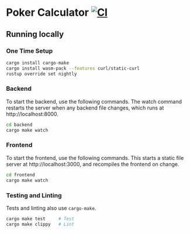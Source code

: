 # Poker Calculator [![CI](https://github.com/ColeTrammer/poker_calculator/actions/workflows/ci.yml/badge.svg)](https://github.com/ColeTrammer/poker_calculator/actions/workflows/ci.yml)

## Running locally

### One Time Setup

```sh
cargo install cargo-make
cargo install wasm-pack --features curl/static-curl
rustup override set nightly
```

### Backend

To start the backend, use the following commands. The watch command restarts the server when any backend file changes, which runs at http://localhost:8000.

```sh
cd backend
cargo make watch
```

### Frontend

To start the frontend, use the following commands. This starts a static file server at http://localhost:3000, and recompiles the frontend on change.

```sh
cd frontend
cargo make watch
```

### Testing and Linting

Tests and linting also use `cargo-make`.

```sh
cargo make test     # Test
cargo make clippy   # Lint
```

